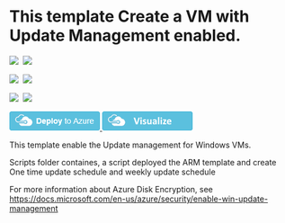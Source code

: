 # This template Create a VM with Update Management enabled.

<IMG SRC="https://azurequickstartsservice.blob.core.windows.net/badges/201-enable-win-update-management/PublicLastTestDate.svg" />&nbsp;
<IMG SRC="https://azurequickstartsservice.blob.core.windows.net/badges/201-enable-win-update-management/PublicDeployment.svg" />&nbsp;

<IMG SRC="https://azurequickstartsservice.blob.core.windows.net/badges/201-enable-win-update-management/FairfaxLastTestDate.svg" />&nbsp;
<IMG SRC="https://azurequickstartsservice.blob.core.windows.net/badges/201-enable-win-update-management/FairfaxDeployment.svg" />&nbsp;

<IMG SRC="https://azurequickstartsservice.blob.core.windows.net/badges/201-enable-win-update-management/BestPracticeResult.svg" />&nbsp;
<IMG SRC="https://azurequickstartsservice.blob.core.windows.net/badges/201-enable-win-update-management/CredScanResult.svg" />&nbsp;

<a href="https://portal.azure.com/#create/Microsoft.Template/uri/https%3A%2F%2Fraw.githubusercontent.com%2Fazure%2Fazure-quickstart-templates%2Fmaster%2F201-enable-win-update-management%2Fazuredeploy.json" target="_blank">
    <img src="https://raw.githubusercontent.com/Azure/azure-quickstart-templates/master/1-CONTRIBUTION-GUIDE/images/deploytoazure.png"/>
</a>
<a href="http://armviz.io/#/?load=https%3A%2F%2Fraw.githubusercontent.com%2FAzure%2Fazure-quickstart-templates%2Fmaster%2F201-enable-win-update-management%2Fazuredeploy.json" target="_blank">
    <img src="https://raw.githubusercontent.com/Azure/azure-quickstart-templates/master/1-CONTRIBUTION-GUIDE/images/visualizebutton.png"/>
</a>

This template enable the Update management for Windows VMs.

Scripts folder containes, a script deployed the ARM template and create One time update schedule and weekly update schedule

For more information about Azure Disk Encryption, see https://docs.microsoft.com/en-us/azure/security/enable-win-update-management
